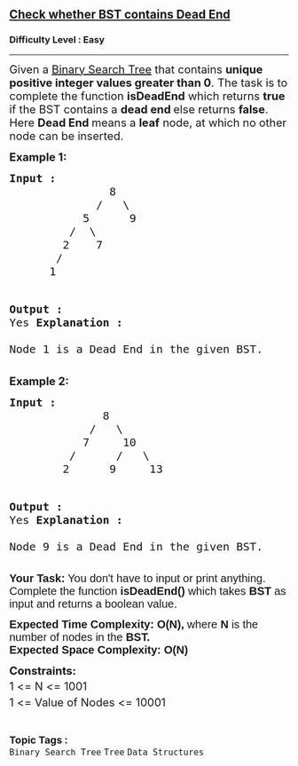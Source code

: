 <h2><a href="https://www.geeksforgeeks.org/problems/check-whether-bst-contains-dead-end/1">Check whether BST contains Dead End</a></h2><h3>Difficulty Level : Easy</h3><hr><div class="problems_problem_content__Xm_eO"><p><span style="font-size: 20px;">Given a&nbsp;<a title="Binary Search Tree" href="https://www.geeksforgeeks.org/binary-search-tree-data-structure/" target="_blank" rel="noopener"><span class="wiseone-analysis-result wiseone-analysis-result-entity">Binary Search Tree</span></a> that contains <strong>unique <span class="wiseone-analysis-result wiseone-analysis-result-entity">positive integer</span> values greater than 0</strong>. The task is to complete the function <strong>isDeadEnd</strong> which returns <strong>true</strong> if&nbsp;the <span class="wiseone-analysis-result wiseone-analysis-result-entity">BST</span> contains a <strong>dead end </strong>else returns <strong>false</strong>. Here <strong>Dead End </strong>means a&nbsp;<span class="wiseone-analysis-result wiseone-analysis-result-entity"><strong>leaf</strong> node</span>, at which no other node can be inserted.</span></p>
<p><strong><span style="font-size: 20px;">Example 1:</span></strong></p>
<pre><span style="font-size: 20px;"><strong>Input :</strong>   
&nbsp;              8
             /   \ 
           5      9
         /  \     
        2    7 
       /
      1     
          
<strong>Output :</strong> <br>Yes
<strong>Explanation :</strong> <br>Node 1 is a Dead End in the given BST.</span></pre>
<p><strong><span style="font-size: 20px;">Example 2:</span></strong><span style="font-size: 20px;"> </span></p>
<pre><span style="font-size: 20px;"><strong>Input :</strong>     
&nbsp;             8
            /   \ 
           7     10
         /      /   \
        2      9     13

<strong>Output :</strong> <br>Yes
<strong>Explanation :</strong> <br>Node 9 is a Dead End in the given BST.<br></span></pre>
<p><span style="font-family: sans-serif; font-size: 20px; white-space: normal;"><strong>Your Task:</strong> You don't have to input or print anything. Complete the function <strong>isDeadEnd()&nbsp;</strong>which takes <strong>BST</strong> as input and returns a <span class="wiseone-analysis-result wiseone-analysis-result-entity">boolean value</span>.</span></p>
<p><span style="font-family: sans-serif; font-size: 20px; white-space: normal;"><strong><span class="wiseone-analysis-result wiseone-analysis-result-entity">Expected Time</span> Complexity:</strong> <strong><span class="wiseone-analysis-result wiseone-analysis-result-entity">O(N)</span>,</strong> where <strong>N</strong> is the number of nodes in the <strong>BST.<br></strong></span><strong style="font-family: sans-serif; font-size: 20px; white-space: normal;">Expected <span class="wiseone-analysis-result wiseone-analysis-result-entity">Space Complexity</span>:</strong><span style="font-family: sans-serif; font-size: 20px; white-space: normal;">&nbsp;</span><strong style="font-family: sans-serif; font-size: 20px; white-space: normal;"><span class="wiseone-analysis-result wiseone-analysis-result-entity wiseone-analysis-result-repeat">O(N)</span></strong></p>
<p><span style="font-size: 20px;"><strong>Constraints:</strong></span><span style="font-size: 20px;"><br>1 &lt;= N &lt;= 1001<sup><br></sup>1 &lt;= Value of Nodes &lt;= 10001<sup><br></sup></span></p></div><br><p><span style=font-size:18px><strong>Topic Tags : </strong><br><code>Binary Search Tree</code>&nbsp;<code>Tree</code>&nbsp;<code>Data Structures</code>&nbsp;
